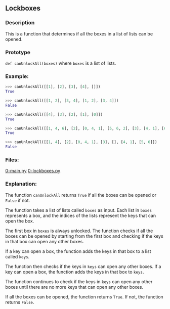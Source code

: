 ## Lockboxes

### Description
This is a function that determines if all the boxes in a list of lists can be opened.

### Prototype
`def canUnlockAll(boxes)`
where `boxes` is a list of lists.

### Example:
```python
>>> canUnlockAll([[1], [2], [3], [4], []])
True

>>> canUnlockAll([[1, 2], [3, 4], [1, 2], [3, 4]])
False

>>> canUnlockAll([[4], [3], [2], [1], [0]])
True

>>> canUnlockAll([[1, 4, 6], [2], [0, 4, 1], [5, 6, 2], [3], [4, 1], [6]])
True

>>> canUnlockAll([[1, 4], [2], [0, 4, 1], [3], [], [4, 1], [5, 6]])
False
```

### Files:
[0-main.py](0-main.py)
[0-lockboxes.py](0-lockboxes.py)

### Explanation:
The function `canUnlockAll` returns `True` if all the boxes can be opened or `False` if not.

The function takes a list of lists called `boxes` as input.
Each list in `boxes` represents a box, and the indices of the lists represent the keys that can open the box.

The first box in `boxes` is always unlocked.
The function checks if all the boxes can be opened by starting from the first box and checking if the keys in that box can open any other boxes.

If a key can open a box, the function adds the keys in that box to a list called `keys`.

The function then checks if the keys in `keys` can open any other boxes.
If a key can open a box, the function adds the keys in that box to `keys`.

The function continues to check if the keys in `keys` can open any other boxes until there are no more keys that can open any other boxes.

If all the boxes can be opened, the function returns `True`.
If not, the function returns `False`.